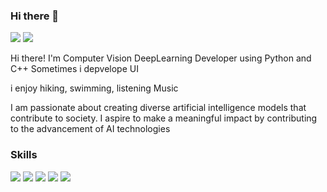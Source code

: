 ### Hi there 👋

<img src="https://img.shields.io/badge/hyuk3880@naver.com-EA4335?style=flat-square&logo=gmail&logoColor=white"> [<img src="https://img.shields.io/badge/Notion-000000?style=flat-square&logo=notion&logoColor=white">](https://www.notion.so/3ae72ab78ab84109882696dfc665b142?pvs=4)

Hi there! I'm Computer Vision DeepLearning Developer using Python and C++
Sometimes i depvelope UI

i enjoy hiking, swimming, listening Music

I am passionate about creating diverse artificial intelligence models that contribute to society. 
I aspire to make a meaningful impact by contributing to the advancement of AI technologies



### Skills

<img src="https://img.shields.io/badge/Python-3776AB?style=flat-square&logo=python&logoColor=white"> <img src="https://img.shields.io/badge/Pytorch-EE4C2C?style=flat-square&logo=pytorch&logoColor=white" > <img src="https://img.shields.io/badge/TensorFlow-FF6F00?style=flat-square&logo=tensorflow&logoColor=white" > <img src="https://img.shields.io/badge/C++-00599C?style=flat-square&logo=cplusplus&logoColor=white"> <img src="https://img.shields.io/badge/Linux-FCC624?style=flat-square&logo=linux&logoColor=white" > 

